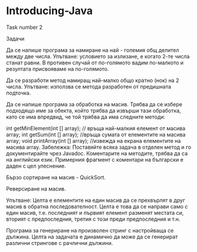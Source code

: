 # Introducing-Java
Task number 2

Задачи

Да се напише програма за намиране на най - големия общ делител между две числа.
Упътване: условието за излизане, е когато 2-те числа станат равни. В противен случай от по-голямото вадим по-малкото и резултата присвояваме на по-голямото.

Да се разработи метод намиращ най-малко общо кратно (нок) на 2 числа.
Упътване: използва се метода разработен от предишната подточка.

Да се напише програма за обработка на масив.
Трябва да се избере подходящо име за обекта, който трябва да извърши тази обработка, като се има впредвид, че той трябва да има следните методи:

int getMinElement(int [] array); // връща най-малкия елемент от масива array;
int getSum(int [] array); //връща сумата от елементите на масива array;
void printArray(int [] array); //извежда на екрана елемeнтите на масива array.
Забележка: Поставяйте всяка задача в отделен метод и го документирайте чрез Javadoc. Коментарите на методите, трябва да са на английски език. Примерния фрагмент с коментари на български е даден с цел улеснение.

Бързо сортиране на масив - QuickSort.

Реверсиране на масив.

Упътване:
Целта е елементите на един масив да се прехвърлят в друг масив в обратна последователност. Целта е това да се направи само с един масив, т.е. последният и първият елемент разменят местата си, вторият с предпоследния, третия с този преди предпоследния и т.н.

Програма за генериране на произволен стринг с настройваща се дължина.
Целта на задачата е динамично да може да се генерират различни стрингове с рачлични дължини.
